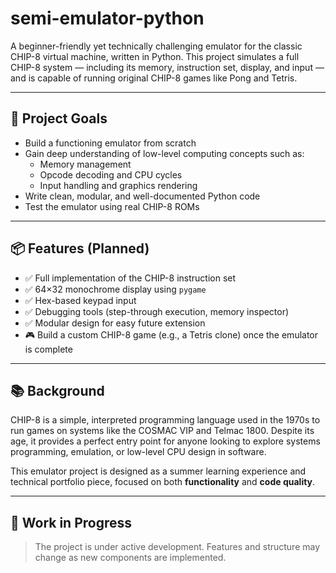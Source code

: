 # semi-emulator-python

A beginner-friendly yet technically challenging emulator for the classic CHIP-8 virtual machine, written in Python. This project simulates a full CHIP-8 system — including its memory, instruction set, display, and input — and is capable of running original CHIP-8 games like Pong and Tetris.

---

## 🎯 Project Goals

- Build a functioning emulator from scratch
- Gain deep understanding of low-level computing concepts such as:
  - Memory management
  - Opcode decoding and CPU cycles
  - Input handling and graphics rendering
- Write clean, modular, and well-documented Python code
- Test the emulator using real CHIP-8 ROMs

---

## 📦 Features (Planned)

- ✅ Full implementation of the CHIP-8 instruction set
- ✅ 64×32 monochrome display using `pygame`
- ✅ Hex-based keypad input
- ✅ Debugging tools (step-through execution, memory inspector)
- ✅ Modular design for easy future extension
- 🎮 Build a custom CHIP-8 game (e.g., a Tetris clone) once the emulator is complete

---

## 📚 Background

CHIP-8 is a simple, interpreted programming language used in the 1970s to run games on systems like the COSMAC VIP and Telmac 1800. Despite its age, it provides a perfect entry point for anyone looking to explore systems programming, emulation, or low-level CPU design in software.

This emulator project is designed as a summer learning experience and technical portfolio piece, focused on both **functionality** and **code quality**.

---

## 🚧 Work in Progress

> The project is under active development. Features and structure may change as new components are implemented.